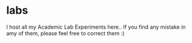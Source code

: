# labs
I host all my Academic Lab Experiments here.. 
If you find any mistake in amy of them, please feel free to correct them :)
